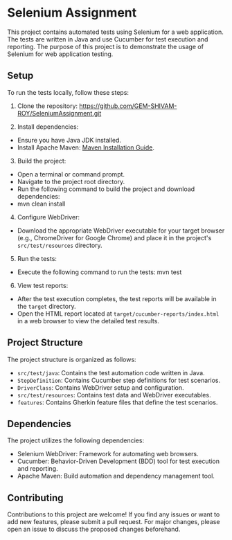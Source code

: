 
# Selenium Assignment

This project contains automated tests using Selenium for a web application. The tests are written in Java and use Cucumber for test execution and reporting. The purpose of this project is to demonstrate the usage of Selenium for web application testing.

## Setup

To run the tests locally, follow these steps:

1. Clone the repository: https://github.com/GEM-SHIVAM-ROY/SeleniumAssignment.git

2. Install dependencies:
- Ensure you have Java JDK installed.
- Install Apache Maven: [Maven Installation Guide](https://maven.apache.org/install.html).

3. Build the project:
- Open a terminal or command prompt.
- Navigate to the project root directory.
- Run the following command to build the project and download dependencies:
- mvn clean install

4. Configure WebDriver:
- Download the appropriate WebDriver executable for your target browser (e.g., ChromeDriver for Google Chrome) and place it in the project's `src/test/resources` directory.

5. Run the tests:
- Execute the following command to run the tests:
  mvn test
  
6. View test reports:
- After the test execution completes, the test reports will be available in the `target` directory.
- Open the HTML report located at `target/cucumber-reports/index.html` in a web browser to view the detailed test results.

## Project Structure

The project structure is organized as follows:

- `src/test/java`: Contains the test automation code written in Java.
- `StepDefinition`: Contains Cucumber step definitions for test scenarios.
- `DriverClass`: Contains WebDriver setup and configuration.
- `src/test/resources`: Contains test data and WebDriver executables.
- `features`: Contains Gherkin feature files that define the test scenarios.

## Dependencies

The project utilizes the following dependencies:

- Selenium WebDriver: Framework for automating web browsers.
- Cucumber: Behavior-Driven Development (BDD) tool for test execution and reporting.
- Apache Maven: Build automation and dependency management tool.

## Contributing

Contributions to this project are welcome! If you find any issues or want to add new features, please submit a pull request. For major changes, please open an issue to discuss the proposed changes beforehand.

   
